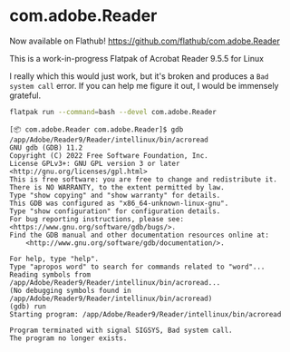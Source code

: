 # com.adobe.Reader

Now available on Flathub! https://github.com/flathub/com.adobe.Reader

This is a work-in-progress Flatpak of Acrobat Reader 9.5.5 for Linux

I really which this would just work, but it's broken and produces a `Bad system call` error. If you can help me figure it out, I would be immensely grateful. 

```bash
flatpak run --command=bash --devel com.adobe.Reader
```

```
[📦 com.adobe.Reader com.adobe.Reader]$ gdb /app/Adobe/Reader9/Reader/intellinux/bin/acroread
GNU gdb (GDB) 11.2
Copyright (C) 2022 Free Software Foundation, Inc.
License GPLv3+: GNU GPL version 3 or later <http://gnu.org/licenses/gpl.html>
This is free software: you are free to change and redistribute it.
There is NO WARRANTY, to the extent permitted by law.
Type "show copying" and "show warranty" for details.
This GDB was configured as "x86_64-unknown-linux-gnu".
Type "show configuration" for configuration details.
For bug reporting instructions, please see:
<https://www.gnu.org/software/gdb/bugs/>.
Find the GDB manual and other documentation resources online at:
    <http://www.gnu.org/software/gdb/documentation/>.

For help, type "help".
Type "apropos word" to search for commands related to "word"...
Reading symbols from /app/Adobe/Reader9/Reader/intellinux/bin/acroread...
(No debugging symbols found in /app/Adobe/Reader9/Reader/intellinux/bin/acroread)
(gdb) run
Starting program: /app/Adobe/Reader9/Reader/intellinux/bin/acroread 

Program terminated with signal SIGSYS, Bad system call.
The program no longer exists.
```
